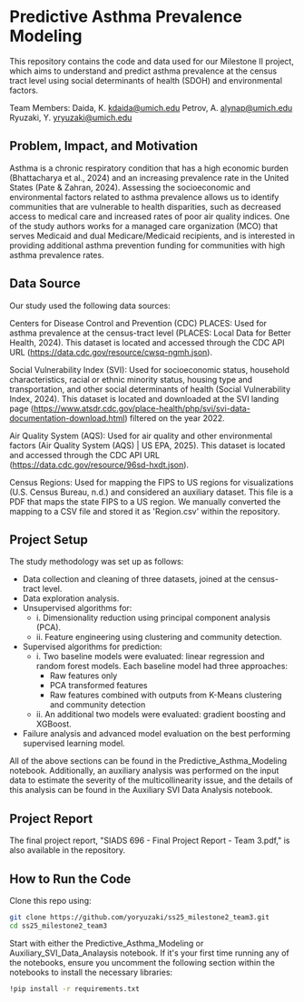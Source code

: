 # Predictive Asthma Prevalence Modeling

This repository contains the code and data used for our Milestone II project, which aims to understand and predict asthma prevalence at the census tract level using social determinants of health (SDOH) and environmental factors. 

Team Members: 
Daida, K.      kdaida@umich.edu
Petrov, A.     alynap@umich.edu
Ryuzaki, Y.    yryuzaki@umich.edu


## Problem, Impact, and Motivation
Asthma is a chronic respiratory condition that has a high economic burden (Bhattacharya et al., 2024) and an increasing prevalence rate in the United States (Pate & Zahran, 2024). Assessing the socioeconomic and environmental factors related to asthma prevalence allows us to identify communities that are vulnerable to health disparities, such as decreased access to medical care and increased rates of poor air quality indices. One of the study authors works for a managed care organization (MCO) that serves Medicaid and dual Medicare/Medicaid recipients, and is interested in providing additional asthma prevention funding for communities with high asthma prevalence rates. 


## Data Source
Our study used the following data sources: 

Centers for Disease Control and Prevention (CDC) PLACES: Used for asthma prevalence at the census-tract level (PLACES: Local Data for Better Health, 2024). This dataset is located and accessed through the CDC API URL (https://data.cdc.gov/resource/cwsq-ngmh.json). 

Social Vulnerability Index (SVI): Used for socioeconomic status, household characteristics, racial or ethnic minority status, housing type and transportation, and other social determinants of health (Social Vulnerability Index, 2024). This dataset is located and downloaded at the SVI landing page (https://www.atsdr.cdc.gov/place-health/php/svi/svi-data-documentation-download.html) filtered on the year 2022. 

Air Quality System (AQS): Used for air quality and other environmental factors (Air Quality System (AQS) | US EPA, 2025). This dataset is located and  accessed through the CDC API URL (https://data.cdc.gov/resource/96sd-hxdt.json). 

Census Regions: Used for mapping the FIPS to US regions for visualizations (U.S. Census Bureau, n.d.) and considered an auxiliary dataset. This file is a PDF that maps the state FIPS to a US region. We manually converted the mapping to a CSV file and stored it as 'Region.csv' within the repository. 


## Project Setup
The study methodology was set up as follows: 
- Data collection and cleaning of three datasets, joined at the census-tract level. 
- Data exploration analysis. 
- Unsupervised algorithms for: 
  - i. Dimensionality reduction using principal component analysis (PCA). 
  - ii. Feature engineering using clustering and community detection. 
- Supervised algorithms for prediction:
  - i. Two baseline models were evaluated: linear regression and random forest models. Each baseline model had three approaches:
      -  Raw features only
      -  PCA transformed features
      -  Raw features combined with outputs from K-Means clustering and community detection
  - ii. An additional two models were evaluated: gradient boosting and XGBoost. 
- Failure analysis and advanced model evaluation on the best performing supervised learning model.


All of the above sections can be found in the Predictive_Asthma_Modeling notebook. Additionally, an auxiliary analysis was performed on the input data to estimate the severity of the multicollinearity issue, and the details of this analysis can be found in the Auxiliary SVI Data Analysis notebook.


## Project Report
The final project report, "SIADS 696 - Final Project Report - Team 3.pdf," is also available in the repository. 


## How to Run the Code
Clone this repo using:
```bash
git clone https://github.com/yoryuzaki/ss25_milestone2_team3.git
cd ss25_milestone2_team3
```

Start with either the Predictive_Asthma_Modeling or Auxiliary_SVI_Data_Analaysis notebook. If it's your first time running any of the notebooks, ensure you uncomment the following section within the notebooks to install the necessary libraries:
```bash
!pip install -r requirements.txt
```

